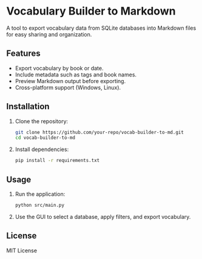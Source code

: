 # Vocabulary Builder to Markdown

A tool to export vocabulary data from SQLite databases into Markdown files for easy sharing and organization.

## Features

- Export vocabulary by book or date.
- Include metadata such as tags and book names.
- Preview Markdown output before exporting.
- Cross-platform support (Windows, Linux).

## Installation

1. Clone the repository:
   ```bash
   git clone https://github.com/your-repo/vocab-builder-to-md.git
   cd vocab-builder-to-md
   ```
2. Install dependencies:
   ```bash
   pip install -r requirements.txt
   ```

## Usage

1. Run the application:
   ```bash
   python src/main.py
   ```
2. Use the GUI to select a database, apply filters, and export vocabulary.

## License

MIT License
